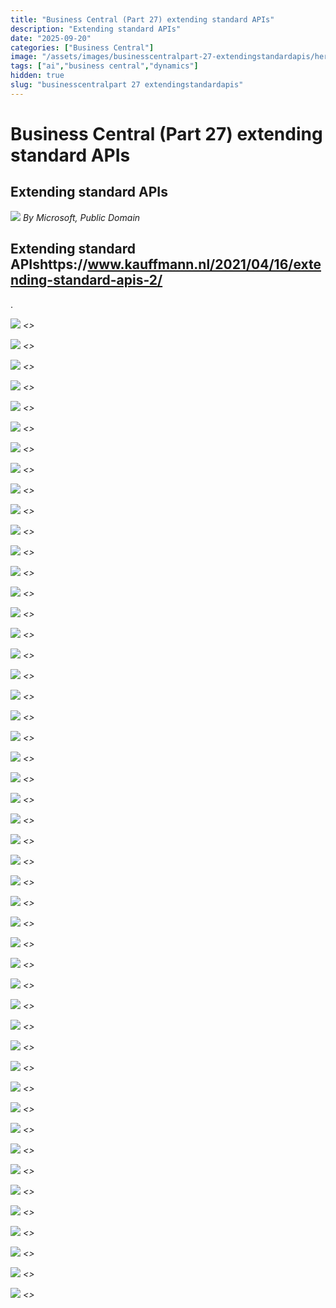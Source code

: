 ```yaml
---
title: "Business Central (Part 27) extending standard APIs"
description: "Extending standard APIs"
date: "2025-09-20"
categories: ["Business Central"]
image: "/assets/images/businesscentralpart-27-extendingstandardapis/hero.png"
tags: ["ai","business central","dynamics"]
hidden: true
slug: "businesscentralpart 27 extendingstandardapis"
---
```


# Business Central (Part 27) extending standard APIs

## Extending standard APIs

![](/assets/images/businesscentralpart-27-extendingstandardapis/dynamics365-color.svg)
*By Microsoft, Public Domain*


## Extending standard APIshttps://www.kauffmann.nl/2021/04/16/extending-standard-apis-2/

.

![](/assets/images/businesscentralpart-27-extendingstandardapis/screenshot-2024-10-30-at-5.00.32pm-1836x1475.png)
*<<NEW TEXT HERE>>*

![](/assets/images/businesscentralpart-27-extendingstandardapis/screenshot-2024-10-30-at-5.00.32pm-1836x1475.png)
*<<NEW TEXT HERE>>*

![](/assets/images/businesscentralpart-27-extendingstandardapis/screenshot-2024-10-30-at-5.00.32pm-1836x1475.png)
*<<NEW TEXT HERE>>*

![](/assets/images/businesscentralpart-27-extendingstandardapis/screenshot-2024-10-30-at-5.00.32pm-1836x1475.png)
*<<NEW TEXT HERE>>*

![](/assets/images/businesscentralpart-27-extendingstandardapis/screenshot-2024-10-30-at-5.00.32pm-1836x1475.png)
*<<NEW TEXT HERE>>*

![](/assets/images/businesscentralpart-27-extendingstandardapis/screenshot-2024-10-30-at-5.00.32pm-1836x1475.png)
*<<NEW TEXT HERE>>*

![](/assets/images/businesscentralpart-27-extendingstandardapis/screenshot-2024-10-30-at-5.00.32pm-1836x1475.png)
*<<NEW TEXT HERE>>*

![](/assets/images/businesscentralpart-27-extendingstandardapis/screenshot-2024-10-30-at-5.00.32pm-1836x1475.png)
*<<NEW TEXT HERE>>*

![](/assets/images/businesscentralpart-27-extendingstandardapis/screenshot-2024-10-30-at-5.00.32pm-1836x1475.png)
*<<NEW TEXT HERE>>*

![](/assets/images/businesscentralpart-27-extendingstandardapis/screenshot-2024-10-30-at-5.00.32pm-1836x1475.png)
*<<NEW TEXT HERE>>*

![](/assets/images/businesscentralpart-27-extendingstandardapis/screenshot-2024-10-30-at-5.00.32pm-1836x1475.png)
*<<NEW TEXT HERE>>*

![](/assets/images/businesscentralpart-27-extendingstandardapis/screenshot-2024-10-30-at-5.00.32pm-1836x1475.png)
*<<NEW TEXT HERE>>*

![](/assets/images/businesscentralpart-27-extendingstandardapis/screenshot-2024-10-30-at-5.00.32pm-1836x1475.png)
*<<NEW TEXT HERE>>*

![](/assets/images/businesscentralpart-27-extendingstandardapis/screenshot-2024-10-30-at-5.00.32pm-1836x1475.png)
*<<NEW TEXT HERE>>*

![](/assets/images/businesscentralpart-27-extendingstandardapis/screenshot-2024-10-30-at-5.00.32pm-1836x1475.png)
*<<NEW TEXT HERE>>*

![](/assets/images/businesscentralpart-27-extendingstandardapis/screenshot-2024-10-30-at-5.00.32pm-1836x1475.png)
*<<NEW TEXT HERE>>*

![](/assets/images/businesscentralpart-27-extendingstandardapis/screenshot-2024-10-30-at-5.00.32pm-1836x1475.png)
*<<NEW TEXT HERE>>*

![](/assets/images/businesscentralpart-27-extendingstandardapis/screenshot-2024-10-30-at-5.00.32pm-1836x1475.png)
*<<NEW TEXT HERE>>*

![](/assets/images/businesscentralpart-27-extendingstandardapis/screenshot-2024-10-30-at-5.00.32pm-1836x1475.png)
*<<NEW TEXT HERE>>*

![](/assets/images/businesscentralpart-27-extendingstandardapis/screenshot-2024-10-30-at-5.00.32pm-1836x1475.png)
*<<NEW TEXT HERE>>*

![](/assets/images/businesscentralpart-27-extendingstandardapis/screenshot-2024-10-30-at-5.00.32pm-1836x1475.png)
*<<NEW TEXT HERE>>*

![](/assets/images/businesscentralpart-27-extendingstandardapis/screenshot-2024-10-30-at-5.00.32pm-1836x1475.png)
*<<NEW TEXT HERE>>*

![](/assets/images/businesscentralpart-27-extendingstandardapis/screenshot-2024-10-30-at-5.00.32pm-1836x1475.png)
*<<NEW TEXT HERE>>*

![](/assets/images/businesscentralpart-27-extendingstandardapis/screenshot-2024-10-30-at-5.00.32pm-1836x1475.png)
*<<NEW TEXT HERE>>*

![](/assets/images/businesscentralpart-27-extendingstandardapis/screenshot-2024-10-30-at-5.00.32pm-1836x1475.png)
*<<NEW TEXT HERE>>*

![](/assets/images/businesscentralpart-27-extendingstandardapis/screenshot-2024-10-30-at-5.00.32pm-1836x1475.png)
*<<NEW TEXT HERE>>*

![](/assets/images/businesscentralpart-27-extendingstandardapis/screenshot-2024-10-30-at-5.00.32pm-1836x1475.png)
*<<NEW TEXT HERE>>*

![](/assets/images/businesscentralpart-27-extendingstandardapis/screenshot-2024-10-30-at-5.00.32pm-1836x1475.png)
*<<NEW TEXT HERE>>*

![](/assets/images/businesscentralpart-27-extendingstandardapis/screenshot-2024-10-30-at-5.00.32pm-1836x1475.png)
*<<NEW TEXT HERE>>*

![](/assets/images/businesscentralpart-27-extendingstandardapis/screenshot-2024-10-30-at-5.00.32pm-1836x1475.png)
*<<NEW TEXT HERE>>*

![](/assets/images/businesscentralpart-27-extendingstandardapis/screenshot-2024-10-30-at-5.00.32pm-1836x1475.png)
*<<NEW TEXT HERE>>*

![](/assets/images/businesscentralpart-27-extendingstandardapis/screenshot-2024-10-30-at-5.00.32pm-1836x1475.png)
*<<NEW TEXT HERE>>*

![](/assets/images/businesscentralpart-27-extendingstandardapis/screenshot-2024-10-30-at-5.00.32pm-1836x1475.png)
*<<NEW TEXT HERE>>*

![](/assets/images/businesscentralpart-27-extendingstandardapis/screenshot-2024-10-30-at-5.00.32pm-1836x1475.png)
*<<NEW TEXT HERE>>*

![](/assets/images/businesscentralpart-27-extendingstandardapis/screenshot-2024-10-30-at-5.00.32pm-1836x1475.png)
*<<NEW TEXT HERE>>*

![](/assets/images/businesscentralpart-27-extendingstandardapis/screenshot-2024-10-30-at-5.00.32pm-1836x1475.png)
*<<NEW TEXT HERE>>*

![](/assets/images/businesscentralpart-27-extendingstandardapis/screenshot-2024-10-30-at-5.00.32pm-1836x1475.png)
*<<NEW TEXT HERE>>*

![](/assets/images/businesscentralpart-27-extendingstandardapis/screenshot-2024-10-30-at-5.00.32pm-1836x1475.png)
*<<NEW TEXT HERE>>*

![](/assets/images/businesscentralpart-27-extendingstandardapis/screenshot-2024-10-30-at-5.00.32pm-1836x1475.png)
*<<NEW TEXT HERE>>*

![](/assets/images/businesscentralpart-27-extendingstandardapis/screenshot-2024-10-30-at-5.00.32pm-1836x1475.png)
*<<NEW TEXT HERE>>*

![](/assets/images/businesscentralpart-27-extendingstandardapis/screenshot-2024-10-30-at-5.00.32pm-1836x1475.png)
*<<NEW TEXT HERE>>*

![](/assets/images/businesscentralpart-27-extendingstandardapis/screenshot-2024-10-30-at-5.00.32pm-1836x1475.png)
*<<NEW TEXT HERE>>*

![](/assets/images/businesscentralpart-27-extendingstandardapis/screenshot-2024-10-30-at-5.00.32pm-1836x1475.png)
*<<NEW TEXT HERE>>*

![](/assets/images/businesscentralpart-27-extendingstandardapis/screenshot-2024-10-30-at-5.00.32pm-1836x1475.png)
*<<NEW TEXT HERE>>*

![](/assets/images/businesscentralpart-27-extendingstandardapis/screenshot-2024-10-30-at-5.00.32pm-1836x1475.png)
*<<NEW TEXT HERE>>*

![](/assets/images/businesscentralpart-27-extendingstandardapis/screenshot-2024-10-30-at-5.00.32pm-1836x1475.png)
*<<NEW TEXT HERE>>*

![](/assets/images/businesscentralpart-27-extendingstandardapis/screenshot-2024-10-30-at-5.00.32pm-1836x1475.png)
*<<NEW TEXT HERE>>*

![](/assets/images/businesscentralpart-27-extendingstandardapis/screenshot-2024-10-30-at-5.00.32pm-1836x1475.png)
*<<NEW TEXT HERE>>*